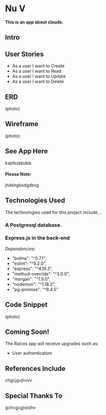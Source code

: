 # Nu V
**This is an app about clouds.**

## Intro


## User Stories
* As a user I want to Create
* As a user I want to Read
* As a user I want to Update
* As a user I want to Delete

## ERD
(photo)

## Wireframe
(photo)

## See App Here
ksbfksbbdkb
#### Please Note:
jhdshgbsdgdbsg

## Technologies Used
The technologies used for this project include...
### A Postgresql database.
### Express.js in the back-end
*Dependencies:*
* "bulma": "^0.7.1",
* "eslint": "^5.2.0",
* "express": "^4.16.3",
* "method-override": "^3.0.0",
* "morgan": "^1.9.0",
* "nodemon": "^1.18.3",
* "pg-promise": "^8.4.5"

## Code Snippet
(photo)

## Coming Soon!
The Raíces app will receive upgrades such as:
* User authentication

## References Include
chgcjgvjhvvv

## Special Thanks To
gchcgcgjvjvjhv
